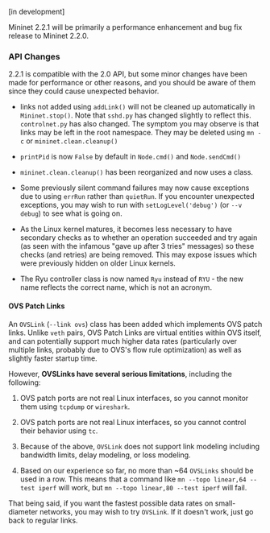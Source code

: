 [in development]

Mininet 2.2.1 will be primarily a performance enhancement and bug fix release to Mininet 2.2.0.

### API Changes

2.2.1 is compatible with the 2.0 API, but some minor changes have been made for performance or other reasons, and you should be aware of them since they could cause unexpected behavior.

- links not added using `addLink()` will not be cleaned up automatically in `Mininet.stop()`. Note that `sshd.py` has changed slightly to reflect this. `controlnet.py` has also changed. The symptom you may observe is that links may be left in the root namespace. They may be deleted using `mn -c` or `mininet.clean.cleanup()`

- `printPid` is now `False` by default in `Node.cmd()` and `Node.sendCmd()`

- `mininet.clean.cleanup()` has been reorganized and now uses a class.

- Some previously silent command failures may now cause exceptions due to using `errRun` rather than `quietRun`. If you encounter unexpected exceptions, you may wish to run with `setLogLevel('debug')` (or `--v debug`) to see what is going on.

- As the Linux kernel matures, it becomes less necessary to have secondary checks as to whether an operation succeeded and try again (as seen with the infamous "gave up after 3 tries" messages) so these checks (and retries) are being removed. This may expose issues which were previously hidden on older Linux kernels.

- The Ryu controller class is now named `Ryu` instead of `RYU` - the new name reflects the correct
  name, which is not an acronym.

#### OVS Patch Links

An `OVSLink` (`--link ovs`) class has been added which implements OVS patch links. Unlike `veth` pairs, OVS Patch Links are virtual entities within OVS itself, and can potentially support much higher data rates (particularly over multiple links, probably due to OVS's flow rule optimization) as well as slightly faster startup time.

However, **OVSLinks have several serious limitations**, including the following:

1. OVS patch ports are not real Linux interfaces, so you cannot monitor them using `tcpdump` or `wireshark`.

2. OVS patch ports are not real Linux interfaces, so you cannot control their behavior using `tc`.

3. Because of the above, `OVSLink` does not support link modeling including bandwidth limits, delay modeling, or loss modeling.

4. Based on our experience so far, no more than ~64 `OVSLinks` should be used in a row. This means that a command like `mn --topo linear,64 --test iperf` will work, but `mn --topo linear,80 --test iperf` will fail.

That being said, if you want the fastest possible data rates on small-diameter networks, you may wish to try `OVSLink`. If it doesn't work, just go back to regular links.
